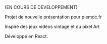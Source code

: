 (EN COURS DE DEVELOPPEMENT)

Projet de nouvelle présentation pour piemdc.fr


Inspiré des jeux vidéos vintage et du pixel Art

Développé en React.
